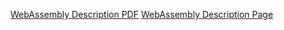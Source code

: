 [WebAssembly Description PDF](https://webassembly.github.io/spec/core/_download/WebAssembly.pdf)
[WebAssembly Description Page](https://webassembly.github.io/spec/core/)
